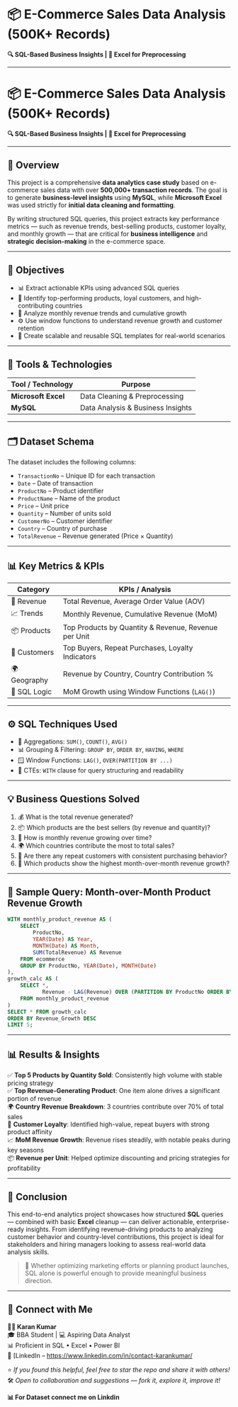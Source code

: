 
# 📦 E-Commerce Sales Data Analysis (500K+ Records)  
**🔍 SQL-Based Business Insights | 🧹 Excel for Preprocessing**

---

# 📦 E-Commerce Sales Data Analysis (500K+ Records)  
**🔍 SQL-Based Business Insights | 🧹 Excel for Preprocessing**

---

## 🧠 Overview

This project is a comprehensive **data analytics case study** based on e-commerce sales data with over **500,000+ transaction records**. The goal is to generate **business-level insights** using **MySQL**, while **Microsoft Excel** was used strictly for **initial data cleaning and formatting**.

By writing structured SQL queries, this project extracts key performance metrics — such as revenue trends, best-selling products, customer loyalty, and monthly growth — that are critical for **business intelligence** and **strategic decision-making** in the e-commerce space.

---

## 🎯 Objectives

- 📊 Extract actionable KPIs using advanced SQL queries  
- 🧠 Identify top-performing products, loyal customers, and high-contributing countries  
- 📅 Analyze monthly revenue trends and cumulative growth  
- ⚙️ Use window functions to understand revenue growth and customer retention  
- 🏢 Create scalable and reusable SQL templates for real-world scenarios  

---

## 🧰 Tools & Technologies

| Tool / Technology   | Purpose                           |
|---------------------|-----------------------------------|
| **Microsoft Excel** | Data Cleaning & Preprocessing     |
| **MySQL**           | Data Analysis & Business Insights |

---

## 🗂️ Dataset Schema

The dataset includes the following columns:

- `TransactionNo` – Unique ID for each transaction  
- `Date` – Date of transaction  
- `ProductNo` – Product identifier  
- `ProductName` – Name of the product  
- `Price` – Unit price  
- `Quantity` – Number of units sold  
- `CustomerNo` – Customer identifier  
- `Country` – Country of purchase  
- `TotalRevenue` – Revenue generated (Price × Quantity)

---

## 📊 Key Metrics & KPIs

| Category     | KPIs / Analysis                                           |
|--------------|-----------------------------------------------------------|
| 🧾 Revenue    | Total Revenue, Average Order Value (AOV)                 |
| 📈 Trends     | Monthly Revenue, Cumulative Revenue (MoM)               |
| 📦 Products   | Top Products by Quantity & Revenue, Revenue per Unit    |
| 🧍 Customers  | Top Buyers, Repeat Purchases, Loyalty Indicators         |
| 🌍 Geography  | Revenue by Country, Country Contribution %              |
| 🧮 SQL Logic  | MoM Growth using Window Functions (`LAG()`)             |

---

## ⚙️ SQL Techniques Used

- 🔢 Aggregations: `SUM()`, `COUNT()`, `AVG()`  
- 📊 Grouping & Filtering: `GROUP BY`, `ORDER BY`, `HAVING`, `WHERE`  
- 🪟 Window Functions: `LAG()`, `OVER(PARTITION BY ...)`  
- 📄 CTEs: `WITH` clause for query structuring and readability  

---

## 💡 Business Questions Solved

1. 💰 What is the total revenue generated?  
2. 📦 Which products are the best sellers (by revenue and quantity)?  
3. 📅 How is monthly revenue growing over time?  
4. 🌍 Which countries contribute the most to total sales?  
5. 🔁 Are there any repeat customers with consistent purchasing behavior?  
6. 🚀 Which products show the highest month-over-month revenue growth?

---

## 📌 Sample Query: Month-over-Month Product Revenue Growth

```sql
WITH monthly_product_revenue AS (
    SELECT 
        ProductNo, 
        YEAR(Date) AS Year, 
        MONTH(Date) AS Month, 
        SUM(TotalRevenue) AS Revenue
    FROM ecommerce
    GROUP BY ProductNo, YEAR(Date), MONTH(Date)
),
growth_calc AS (
    SELECT *, 
           Revenue - LAG(Revenue) OVER (PARTITION BY ProductNo ORDER BY Year, Month) AS Revenue_Growth
    FROM monthly_product_revenue
)
SELECT * FROM growth_calc
ORDER BY Revenue_Growth DESC
LIMIT 5;
```

---

## 📊 Results & Insights

✅ **Top 5 Products by Quantity Sold**: Consistently high volume with stable pricing strategy  
✅ **Top Revenue-Generating Product**: One item alone drives a significant portion of revenue  
🌍 **Country Revenue Breakdown**: 3 countries contribute over 70% of total sales  
🔁 **Customer Loyalty**: Identified high-value, repeat buyers with strong product affinity  
📈 **MoM Revenue Growth**: Revenue rises steadily, with notable peaks during key seasons  
📦 **Revenue per Unit**: Helped optimize discounting and pricing strategies for profitability  

---

## 📌 Conclusion

This end-to-end analytics project showcases how structured **SQL** queries — combined with basic **Excel** cleanup — can deliver actionable, enterprise-ready insights. From identifying revenue-driving products to analyzing customer behavior and country-level contributions, this project is ideal for stakeholders and hiring managers looking to assess real-world data analysis skills.

> 🎯 Whether optimizing marketing efforts or planning product launches, SQL alone is powerful enough to provide meaningful business direction.

---

## 🤝 Connect with Me

**👨‍💼 Karan Kumar**  
🎓 BBA Student | 💻 Aspiring Data Analyst  
📊 Proficient in SQL • Excel • Power BI  
🔗 [LinkedIn – https://www.linkedin.com/in/contact-karankumar/ <!-- Replace with your real LinkedIn URL -->


⭐ *If you found this helpful, feel free to star the repo and share it with others!*  
🛠️ *Open to collaboration and suggestions — fork it, explore it, improve it!*

**📊 For Dataset connect me on Linkdin**  
